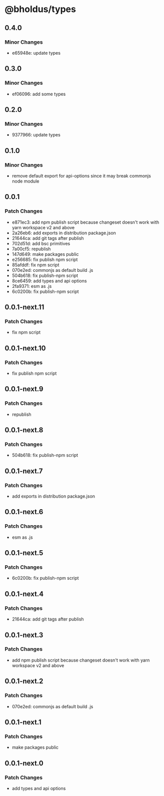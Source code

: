# @bholdus/types

## 0.4.0

### Minor Changes

- e65948e: update types

## 0.3.0

### Minor Changes

- ef06096: add some types

## 0.2.0

### Minor Changes

- 9377966: update types

## 0.1.0

### Minor Changes

- remove default export for api-options since it may break commonjs node module

## 0.0.1

### Patch Changes

- e871ec3: add npm publish script because changeset doesn't work with yarn workspace v2 and above
- 2a26eb6: add exports in distribution package.json
- 21644ca: add git tags after publish
- 702d51d: add bsc primitives
- 7a00cf5: republish
- 147d649: make packages public
- e256685: fix publish npm script
- 85afddf: fix npm script
- 070e2ed: commonjs as default build .js
- 504b618: fix publish-npm script
- 8ce6459: add types and api options
- 2fa9371: esm as .js
- 6c0200b: fix publish-npm script

## 0.0.1-next.11

### Patch Changes

- fix npm script

## 0.0.1-next.10

### Patch Changes

- fix publish npm script

## 0.0.1-next.9

### Patch Changes

- republish

## 0.0.1-next.8

### Patch Changes

- 504b618: fix publish-npm script

## 0.0.1-next.7

### Patch Changes

- add exports in distribution package.json

## 0.0.1-next.6

### Patch Changes

- esm as .js

## 0.0.1-next.5

### Patch Changes

- 6c0200b: fix publish-npm script

## 0.0.1-next.4

### Patch Changes

- 21644ca: add git tags after publish

## 0.0.1-next.3

### Patch Changes

- add npm publish script because changeset doesn't work with yarn workspace v2 and above

## 0.0.1-next.2

### Patch Changes

- 070e2ed: commonjs as default build .js

## 0.0.1-next.1

### Patch Changes

- make packages public

## 0.0.1-next.0

### Patch Changes

- add types and api options
